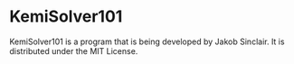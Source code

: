 # KemiSolver101
KemiSolver101 is a program that is being developed by Jakob Sinclair. It is distributed under the MIT License.
